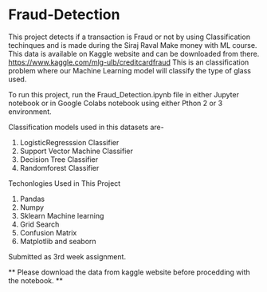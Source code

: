 # Fraud-Detection

This project detects if a transaction is Fraud or not by using Classification techinques and is made during the Siraj Raval Make money with ML course.
This data is available on Kaggle website and can be downloaded from there.
https://www.kaggle.com/mlg-ulb/creditcardfraud
This is an classification problem where our Machine Learning model will classify the type of glass used.

To run this project, run the Fraud_Detection.ipynb file in either Jupyter notebook or in Google Colabs notebook using either Pthon 2 or 3 environment.

Classification models used in this datasets are-
1. LogisticRegresssion Classifier
2. Support Vector Machine Classifier
3. Decision Tree Classifier
4. Randomforest Classifier


Techonlogies Used in This Project
1. Pandas 
2. Numpy 
3. Sklearn Machine learning
4. Grid Search
5. Confusion Matrix
6. Matplotlib and seaborn


Submitted as 3rd week assignment.

** Please download the data from kaggle website before procedding with the notebook. **